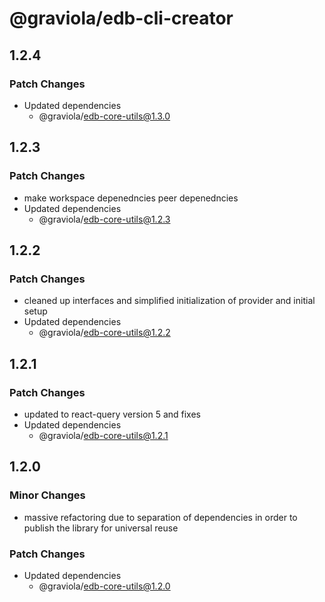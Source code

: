 # @graviola/edb-cli-creator

## 1.2.4

### Patch Changes

- Updated dependencies
  - @graviola/edb-core-utils@1.3.0

## 1.2.3

### Patch Changes

- make workspace depenedncies peer depenedncies
- Updated dependencies
  - @graviola/edb-core-utils@1.2.3

## 1.2.2

### Patch Changes

- cleaned up interfaces and simplified initialization of provider and initial setup
- Updated dependencies
  - @graviola/edb-core-utils@1.2.2

## 1.2.1

### Patch Changes

- updated to react-query version 5 and fixes
- Updated dependencies
  - @graviola/edb-core-utils@1.2.1

## 1.2.0

### Minor Changes

- massive refactoring due to separation of dependencies in order to publish the library for universal reuse

### Patch Changes

- Updated dependencies
  - @graviola/edb-core-utils@1.2.0
